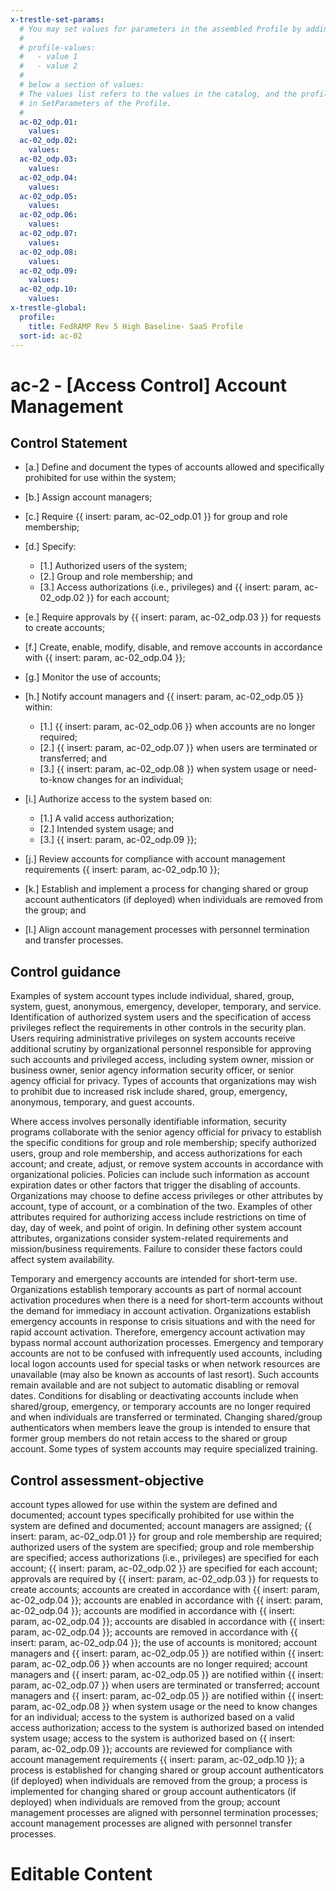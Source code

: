 ```yaml
---
x-trestle-set-params:
  # You may set values for parameters in the assembled Profile by adding
  #
  # profile-values:
  #   - value 1
  #   - value 2
  #
  # below a section of values:
  # The values list refers to the values in the catalog, and the profile-values represent values
  # in SetParameters of the Profile.
  #
  ac-02_odp.01:
    values:
  ac-02_odp.02:
    values:
  ac-02_odp.03:
    values:
  ac-02_odp.04:
    values:
  ac-02_odp.05:
    values:
  ac-02_odp.06:
    values:
  ac-02_odp.07:
    values:
  ac-02_odp.08:
    values:
  ac-02_odp.09:
    values:
  ac-02_odp.10:
    values:
x-trestle-global:
  profile:
    title: FedRAMP Rev 5 High Baseline- SaaS Profile
  sort-id: ac-02
---
```


# ac-2 - \[Access Control\] Account Management

## Control Statement

- \[a.\] Define and document the types of accounts allowed and specifically prohibited for use within the system;

- \[b.\] Assign account managers;

- \[c.\] Require {{ insert: param, ac-02_odp.01 }} for group and role membership;

- \[d.\] Specify:

  - \[1.\] Authorized users of the system;
  - \[2.\] Group and role membership; and
  - \[3.\] Access authorizations (i.e., privileges) and {{ insert: param, ac-02_odp.02 }} for each account;

- \[e.\] Require approvals by {{ insert: param, ac-02_odp.03 }} for requests to create accounts;

- \[f.\] Create, enable, modify, disable, and remove accounts in accordance with {{ insert: param, ac-02_odp.04 }};

- \[g.\] Monitor the use of accounts;

- \[h.\] Notify account managers and {{ insert: param, ac-02_odp.05 }} within:

  - \[1.\] {{ insert: param, ac-02_odp.06 }} when accounts are no longer required;
  - \[2.\] {{ insert: param, ac-02_odp.07 }} when users are terminated or transferred; and
  - \[3.\] {{ insert: param, ac-02_odp.08 }} when system usage or need-to-know changes for an individual;

- \[i.\] Authorize access to the system based on:

  - \[1.\] A valid access authorization;
  - \[2.\] Intended system usage; and
  - \[3.\] {{ insert: param, ac-02_odp.09 }};

- \[j.\] Review accounts for compliance with account management requirements {{ insert: param, ac-02_odp.10 }};

- \[k.\] Establish and implement a process for changing shared or group account authenticators (if deployed) when individuals are removed from the group; and

- \[l.\] Align account management processes with personnel termination and transfer processes.

## Control guidance

Examples of system account types include individual, shared, group, system, guest, anonymous, emergency, developer, temporary, and service. Identification of authorized system users and the specification of access privileges reflect the requirements in other controls in the security plan. Users requiring administrative privileges on system accounts receive additional scrutiny by organizational personnel responsible for approving such accounts and privileged access, including system owner, mission or business owner, senior agency information security officer, or senior agency official for privacy. Types of accounts that organizations may wish to prohibit due to increased risk include shared, group, emergency, anonymous, temporary, and guest accounts.

Where access involves personally identifiable information, security programs collaborate with the senior agency official for privacy to establish the specific conditions for group and role membership; specify authorized users, group and role membership, and access authorizations for each account; and create, adjust, or remove system accounts in accordance with organizational policies. Policies can include such information as account expiration dates or other factors that trigger the disabling of accounts. Organizations may choose to define access privileges or other attributes by account, type of account, or a combination of the two. Examples of other attributes required for authorizing access include restrictions on time of day, day of week, and point of origin. In defining other system account attributes, organizations consider system-related requirements and mission/business requirements. Failure to consider these factors could affect system availability.

Temporary and emergency accounts are intended for short-term use. Organizations establish temporary accounts as part of normal account activation procedures when there is a need for short-term accounts without the demand for immediacy in account activation. Organizations establish emergency accounts in response to crisis situations and with the need for rapid account activation. Therefore, emergency account activation may bypass normal account authorization processes. Emergency and temporary accounts are not to be confused with infrequently used accounts, including local logon accounts used for special tasks or when network resources are unavailable (may also be known as accounts of last resort). Such accounts remain available and are not subject to automatic disabling or removal dates. Conditions for disabling or deactivating accounts include when shared/group, emergency, or temporary accounts are no longer required and when individuals are transferred or terminated. Changing shared/group authenticators when members leave the group is intended to ensure that former group members do not retain access to the shared or group account. Some types of system accounts may require specialized training.

## Control assessment-objective

account types allowed for use within the system are defined and documented;
account types specifically prohibited for use within the system are defined and documented;
account managers are assigned;
{{ insert: param, ac-02_odp.01 }} for group and role membership are required;
authorized users of the system are specified;
group and role membership are specified;
access authorizations (i.e., privileges) are specified for each account;
{{ insert: param, ac-02_odp.02 }} are specified for each account;
approvals are required by {{ insert: param, ac-02_odp.03 }} for requests to create accounts;
accounts are created in accordance with {{ insert: param, ac-02_odp.04 }};
accounts are enabled in accordance with {{ insert: param, ac-02_odp.04 }};
accounts are modified in accordance with {{ insert: param, ac-02_odp.04 }};
accounts are disabled in accordance with {{ insert: param, ac-02_odp.04 }};
accounts are removed in accordance with {{ insert: param, ac-02_odp.04 }};
the use of accounts is monitored;
account managers and {{ insert: param, ac-02_odp.05 }} are notified within {{ insert: param, ac-02_odp.06 }} when accounts are no longer required;
account managers and {{ insert: param, ac-02_odp.05 }} are notified within {{ insert: param, ac-02_odp.07 }} when users are terminated or transferred;
account managers and {{ insert: param, ac-02_odp.05 }} are notified within {{ insert: param, ac-02_odp.08 }} when system usage or the need to know changes for an individual;
access to the system is authorized based on a valid access authorization;
access to the system is authorized based on intended system usage;
access to the system is authorized based on {{ insert: param, ac-02_odp.09 }};
accounts are reviewed for compliance with account management requirements {{ insert: param, ac-02_odp.10 }};
a process is established for changing shared or group account authenticators (if deployed) when individuals are removed from the group;
a process is implemented for changing shared or group account authenticators (if deployed) when individuals are removed from the group;
account management processes are aligned with personnel termination processes;
account management processes are aligned with personnel transfer processes.

# Editable Content

<!-- Make additions and edits below -->
<!-- The above represents the contents of the control as received by the profile, prior to additions. -->
<!-- If the profile makes additions to the control, they will appear below. -->
<!-- The above markdown may not be edited but you may edit the content below, and/or introduce new additions to be made by the profile. -->
<!-- If there is a yaml header at the top, parameter values may be edited. Use --set-parameters to incorporate the changes during assembly. -->
<!-- The content here will then replace what is in the profile for this control, after running profile-assemble. -->
<!-- The current profile has no added parts for this control, but you may add new ones here. -->
<!-- Each addition must have a heading either of the form ## Control my_addition_name -->
<!-- or ## Part a. (where the a. refers to one of the control statement labels.) -->
<!-- "## Control" parts are new parts added after the statement part. -->
<!-- "## Part" parts are new parts added into the top-level statement part with that label. -->
<!-- Subparts may be added with nested hash levels of the form ### My Subpart Name -->
<!-- underneath the parent ## Control or ## Part being added -->
<!-- See https://ibm.github.io/compliance-trestle/tutorials/ssp_profile_catalog_authoring/ssp_profile_catalog_authoring for guidance. -->
